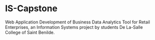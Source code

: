 # IS-Capstone
Web Application Development of Business Data Analytics Tool for Retail Enterprises, an Information Systems project by students De La-Salle College of Saint Benilde.

